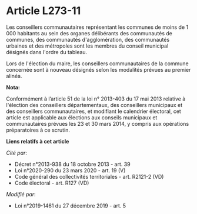 # Article L273-11

Les conseillers communautaires représentant les communes de moins de 1 000 habitants au sein des organes délibérants des
communautés de communes, des communautés d'agglomération, des communautés urbaines et des métropoles sont les membres du
conseil municipal désignés dans l'ordre du tableau.

Lors de l'élection du maire, les conseillers communautaires de la commune concernée sont à nouveau désignés selon les
modalités prévues au premier alinéa.

**Nota:**

Conformément à l’article 51 de la loi n° 2013-403 du 17 mai 2013 relative à l'élection des conseillers départementaux, des
conseillers municipaux et des conseillers communautaires, et modifiant le calendrier électoral, cet article est applicable
aux élections aux conseils municipaux et communautaires prévues les 23 et 30 mars 2014, y compris aux opérations
préparatoires à ce scrutin.

**Liens relatifs à cet article**

_Cité par_:

  - Décret n°2013-938 du 18 octobre 2013 - art. 39
  - Loi n°2020-290 du 23 mars 2020 - art. 19 (V)
  - Code général des collectivités territoriales - art. R2121-2 (VD)
  - Code électoral - art. R127 (VD)

_Modifié par_:

  - Loi n°2019-1461 du 27 décembre 2019 - art. 5
